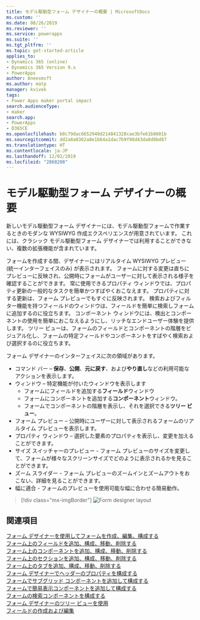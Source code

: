 ```yaml
---
title: モデル駆動型フォーム デザイナーの概要 | MicrosoftDocs
ms.custom: ''
ms.date: 08/26/2019
ms.reviewer: ''
ms.service: powerapps
ms.suite: ''
ms.tgt_pltfrm: ''
ms.topic: get-started-article
applies_to:
- Dynamics 365 (online)
- Dynamics 365 Version 9.x
- PowerApps
author: Aneesmsft
ms.author: matp
manager: kvivek
tags:
- Power Apps maker portal impact
search.audienceType:
- maker
search.app:
- PowerApps
- D365CE
ms.openlocfilehash: b0c79dac6652940d214841328cae3bfe61b8601b
ms.sourcegitcommit: dd2a8a0362a8e1b64a1dac7b9f98d43da8d0bd87
ms.translationtype: HT
ms.contentlocale: ja-JP
ms.lasthandoff: 12/02/2019
ms.locfileid: "2868208"
---
```

# <a name="overview-of-the-model-driven-form-designer"></a>モデル駆動型フォーム デザイナーの概要
新しいモデル駆動型フォーム デザイナーには、モデル駆動型フォームで作業するときのモダンな WYSIWYG 作成エクスペリエンスが用意されています。 これには、クラシック モデル駆動型フォーム デザイナーでは利用することができない、複数の拡張機能が含まれています。 

フォームを作成する間、デザイナーにはリアルタイム WYSIWYG プレビュー (統一インターフェイスのみ) が表示されます。 フォームに対する変更は直ちにプレビューに反映され、公開時にフォームがユーザーに対して表示される様子を確認することができます。 常に使用できるプロパティ ウィンドウでは、プロパティ更新の一般的なタスクを簡単かつすばやくおこなえます。 プロパティに対する更新は、フォーム プレビューでもすぐに反映されます。 検索およびフィルター機能を持つフィールドのウィンドウは、フィールドを簡単に検索しフォームに追加するのに役立ちます。 コンポーネント ウィンドウには、検出とコンポーネントの使用を簡単におこなえるようにし、リッチなエンドユーザー体験を提供します。 ツリー ビューは、フォームのフィールドとコンポーネントの階層をビジュアル化し、フォームの特定フィールドやコンポーネントをすばやく検索および選択するのに役立ちます。

フォーム デザイナーのインターフェイスに次の領域があります。 
- コマンド バー – **保存**、**公開**、**元に戻す**、および**やり直し**などの利用可能なアクションを表示します。 
- ウィンドウ – 特定機能が付いたウィンドウを表示します
  - フォームにフィールドを追加する**フィールド**ウィンドウ
  - フォームにコンポーネントを追加する**コンポーネント**ウィンドウ。
  - フォームでコンポーネントの階層を表示し、それを選択できる**ツリー ビュー**。
- フォーム プレビュー – 公開時にユーザーに対して表示されるフォームのリアルタイム プレビューを表示します。 
- プロパティ ウィンドウ – 選択した要素のプロパティを表示し、変更を加えることができます。
- サイズ スイッチャーのプレビュー - フォーム プレビューのサイズを変更して、フォームが様々なスクリーンサイズでどのように表示されるかを見ることができます。
- ズーム スライダー - フォーム プレビューのズームインとズームアウトをおこない、詳細を見ることができます。
- 幅に適合 - フォームのプレビューを使用可能な幅に合わせる簡易動作。

> [!div class="mx-imgBorder"] 
> ![](media/FormDesignerOverview.png "Form designer layout")

## <a name="see-also"></a>関連項目
[フォーム デザイナーを使用してフォームを作成、編集、構成する](create-and-edit-forms.md)  
[フォーム上のフィールドを追加、構成、移動、削除する](add-move-or-delete-fields-on-form.md)  
[フォーム上のコンポーネントを追加、構成、移動、削除する](add-move-configure-or-delete-components-on-form.md)  
[フォーム上のセクションを追加、構成、移動、削除する](add-move-or-delete-sections-on-form.md)  
[フォーム上のタブを追加、構成、移動、削除する](add-move-or-delete-tabs-on-form.md)  
[フォーム デザイナーでヘッダーのプロパティを構成する](form-designer-header-properties.md)  
[フォームでサブグリッド コンポーネントを追加して構成する](form-designer-add-configure-subgrid.md)  
[フォームで簡易表示コンポーネントを追加して構成する](form-designer-add-configure-quickview.md)  
[フォームの検索コンポーネントを構成する](form-designer-add-configure-lookup.md)  
[フォーム デザイナーのツリー ビューを使用](using-tree-view-on-form.md)  
[フィールドの作成および編集](../common-data-service/create-edit-field-portal.md)  
